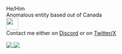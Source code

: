 He/Him  <br>
Anomalous entity based out of Canada <br>
<img src="https://github.com/zelzmiy/zelzmiy/assets/51797223/16a9f9ff-9e54-4f24-b4ae-230e28b3f2bb" width="32" height="32"><br>
Contact me either on [Discord](https://discordapp.com/users/414913851386101770) or on [Twitter/X](https://twitter.com/zelzmiy_yes)

<a align="center" href="https://github.com/Aikoyori">
  <img align="center" src="https://github-readme-stats.vercel.app/api?username=zelzmiy&theme=shadow_green&text_color=FFFFFF&border_color=7BFF7B&title_color=7BFF7B&icon_color=7BFF7B" />
  <img align="center" src="https://github-readme-stats.vercel.app/api/top-langs/?username=zelzmiy&theme=shadow_green&text_color=FFFFFF&border_color=7BFF7B&title_color=7BFF7B&icon_color=7BFF7Bn&layout=compact" />
</a>

